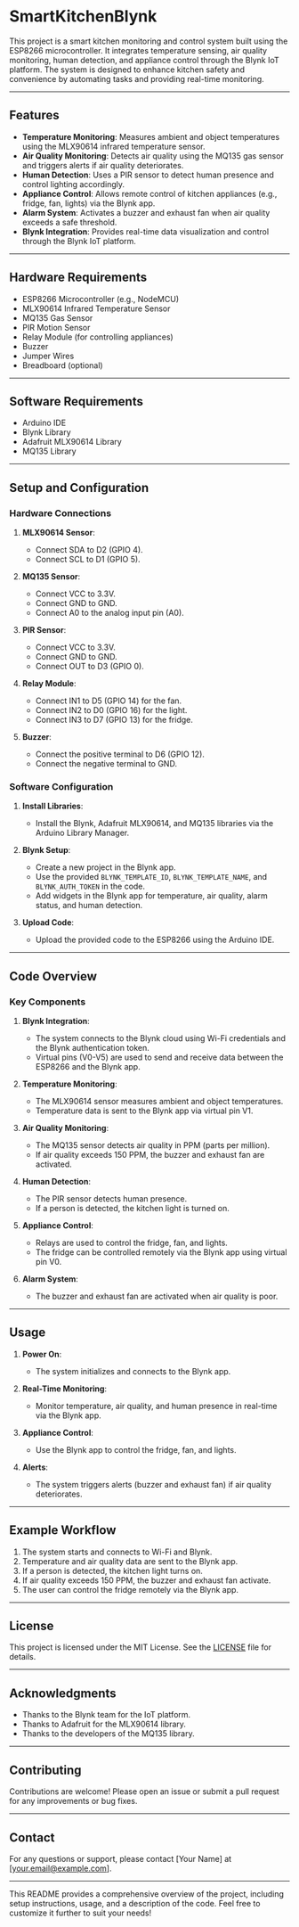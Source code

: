 # SmartKitchenBlynk

This project is a smart kitchen monitoring and control system built using the ESP8266 microcontroller. It integrates temperature sensing, air quality monitoring, human detection, and appliance control through the Blynk IoT platform. The system is designed to enhance kitchen safety and convenience by automating tasks and providing real-time monitoring.

---

## Features

- **Temperature Monitoring**: Measures ambient and object temperatures using the MLX90614 infrared temperature sensor.
- **Air Quality Monitoring**: Detects air quality using the MQ135 gas sensor and triggers alerts if air quality deteriorates.
- **Human Detection**: Uses a PIR sensor to detect human presence and control lighting accordingly.
- **Appliance Control**: Allows remote control of kitchen appliances (e.g., fridge, fan, lights) via the Blynk app.
- **Alarm System**: Activates a buzzer and exhaust fan when air quality exceeds a safe threshold.
- **Blynk Integration**: Provides real-time data visualization and control through the Blynk IoT platform.

---

## Hardware Requirements

- ESP8266 Microcontroller (e.g., NodeMCU)
- MLX90614 Infrared Temperature Sensor
- MQ135 Gas Sensor
- PIR Motion Sensor
- Relay Module (for controlling appliances)
- Buzzer
- Jumper Wires
- Breadboard (optional)

---

## Software Requirements

- Arduino IDE
- Blynk Library
- Adafruit MLX90614 Library
- MQ135 Library

---

## Setup and Configuration

### Hardware Connections

1. **MLX90614 Sensor**:
   - Connect SDA to D2 (GPIO 4).
   - Connect SCL to D1 (GPIO 5).

2. **MQ135 Sensor**:
   - Connect VCC to 3.3V.
   - Connect GND to GND.
   - Connect A0 to the analog input pin (A0).

3. **PIR Sensor**:
   - Connect VCC to 3.3V.
   - Connect GND to GND.
   - Connect OUT to D3 (GPIO 0).

4. **Relay Module**:
   - Connect IN1 to D5 (GPIO 14) for the fan.
   - Connect IN2 to D0 (GPIO 16) for the light.
   - Connect IN3 to D7 (GPIO 13) for the fridge.

5. **Buzzer**:
   - Connect the positive terminal to D6 (GPIO 12).
   - Connect the negative terminal to GND.

### Software Configuration

1. **Install Libraries**:
   - Install the Blynk, Adafruit MLX90614, and MQ135 libraries via the Arduino Library Manager.

2. **Blynk Setup**:
   - Create a new project in the Blynk app.
   - Use the provided `BLYNK_TEMPLATE_ID`, `BLYNK_TEMPLATE_NAME`, and `BLYNK_AUTH_TOKEN` in the code.
   - Add widgets in the Blynk app for temperature, air quality, alarm status, and human detection.

3. **Upload Code**:
   - Upload the provided code to the ESP8266 using the Arduino IDE.

---

## Code Overview

### Key Components

1. **Blynk Integration**:
   - The system connects to the Blynk cloud using Wi-Fi credentials and the Blynk authentication token.
   - Virtual pins (V0-V5) are used to send and receive data between the ESP8266 and the Blynk app.

2. **Temperature Monitoring**:
   - The MLX90614 sensor measures ambient and object temperatures.
   - Temperature data is sent to the Blynk app via virtual pin V1.

3. **Air Quality Monitoring**:
   - The MQ135 sensor detects air quality in PPM (parts per million).
   - If air quality exceeds 150 PPM, the buzzer and exhaust fan are activated.

4. **Human Detection**:
   - The PIR sensor detects human presence.
   - If a person is detected, the kitchen light is turned on.

5. **Appliance Control**:
   - Relays are used to control the fridge, fan, and lights.
   - The fridge can be controlled remotely via the Blynk app using virtual pin V0.

6. **Alarm System**:
   - The buzzer and exhaust fan are activated when air quality is poor.

---

## Usage

1. **Power On**:
   - The system initializes and connects to the Blynk app.

2. **Real-Time Monitoring**:
   - Monitor temperature, air quality, and human presence in real-time via the Blynk app.

3. **Appliance Control**:
   - Use the Blynk app to control the fridge, fan, and lights.

4. **Alerts**:
   - The system triggers alerts (buzzer and exhaust fan) if air quality deteriorates.

---

## Example Workflow

1. The system starts and connects to Wi-Fi and Blynk.
2. Temperature and air quality data are sent to the Blynk app.
3. If a person is detected, the kitchen light turns on.
4. If air quality exceeds 150 PPM, the buzzer and exhaust fan activate.
5. The user can control the fridge remotely via the Blynk app.

---

## License

This project is licensed under the MIT License. See the [LICENSE](LICENSE) file for details.

---

## Acknowledgments

- Thanks to the Blynk team for the IoT platform.
- Thanks to Adafruit for the MLX90614 library.
- Thanks to the developers of the MQ135 library.

---

## Contributing

Contributions are welcome! Please open an issue or submit a pull request for any improvements or bug fixes.

---

## Contact

For any questions or support, please contact [Your Name] at [your.email@example.com].

---

This README provides a comprehensive overview of the project, including setup instructions, usage, and a description of the code. Feel free to customize it further to suit your needs!